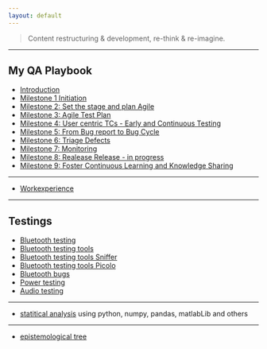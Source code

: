 ```yaml
---
layout: default
---
```


> Content restructuring & development, re-think & re-imagine.

---

## My QA Playbook
  - [Introduction](./playbook/qa_playbook.html)
  - [Milestone 1 Initiation](./playbook/01.html)
  - [Milestone 2: Set the stage and plan Agile](./playbook/02.html)
  - [Milestone 3: Agile Test Plan](./playbook/0.html)
  - [Milestone 4: User centric TCs - Early and Continuous Testing](./playbook/0.html)
  - [Milestone 5: From Bug report to Bug Cycle](./playbook/0.html)
  - [Milestone 6: Triage Defects](./playbook/0.html)
  - [Milestone 7: Monitoring](./playbook/07.html)
  - [Milestone 8: Realease Release - in progress](./playbook/0.html)
  - [Milestone 9: Foster Continuous Learning and Knowledge Sharing](./another-page.html)

---

- [Workexperience](https://sciustechnologia.github.io/)

---

## Testings
- [Bluetooth testing](./testing/bt.html)
- [Bluetooth testing tools](./testing/btt.html)
- [Bluetooth testing tools Sniffer](./testing/bttSniffer.html)
- [Bluetooth testing tools Picolo](./testing/bttPicolo.html)
- [Bluetooth bugs](./testing/bt_protocolerrors.html)
- [Power testing](./testing/pwr.html)
- [Audio testing](./testing/audio.html)

---

- [statitical analysis](./databasics/ev.html) using python, numpy, pandas, matlabLib and others

---

- [epistemological tree](epistemologicalTree.html)
